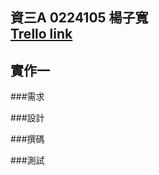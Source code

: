 ## 資三A 0224105 楊子寬 <br>[Trello link](https://trello.com/b/eDVEXXoh/oose)

## 實作一

###需求

###設計

###撰碼

###測試
